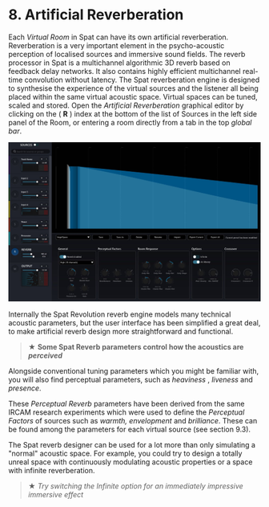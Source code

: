 # 8. Artificial Reverberation

Each _Virtual Room_ in Spat can have its own artificial reverberation. Reverberation is
a very important element in the psycho-acoustic perception of localised sources
and immersive sound fields. The reverb processor in Spat is a multichannel algorithmic 3D reverb based on feedback delay networks. It also contains highly efficient multichannel real-time convolution without latency. The Spat reverberation
engine is designed to synthesise the experience of the virtual sources and the listener all being placed within the same virtual acoustic space. Virtual spaces can be
tuned, scaled and stored. Open the _Artificial Reverberation_ graphical editor by
clicking on the ( **R** ) index at the bottom of the list of Sources in the left side panel of
the Room, or entering a room directly from a tab in the top _global bar_.

![](include/SpatRevolution_UserGuide_-142.jpg)

Internally the Spat Revolution reverb engine models many technical acoustic parameters, but the user interface has been simplified a great deal, to make artificial
reverb design more straightforward and functional.


> ★ **Some Spat Reverb parameters control how the acoustics are _perceived_**

Alongside conventional tuning parameters which you might be familiar with, you
will also find perceptual parameters, such as _heaviness_ , _liveness_ and _presence_.

These _Perceptual Reverb_ parameters have been derived from the same IRCAM research 
experiments which were used to define the _Perceptual Factors_ of sources
such as _warmth, envelopment_ and _brilliance_. These can be found among the parameters 
for each virtual source (see section 9.3).

The Spat reverb designer can be used for a lot more than only simulating a
"normal" acoustic space. For example, you could try to design a totally unreal
space with continuously modulating acoustic properties or a space with infinite reverberation.

> ★ _Try switching the Infinite option for an immediately impressive immersive effect_

